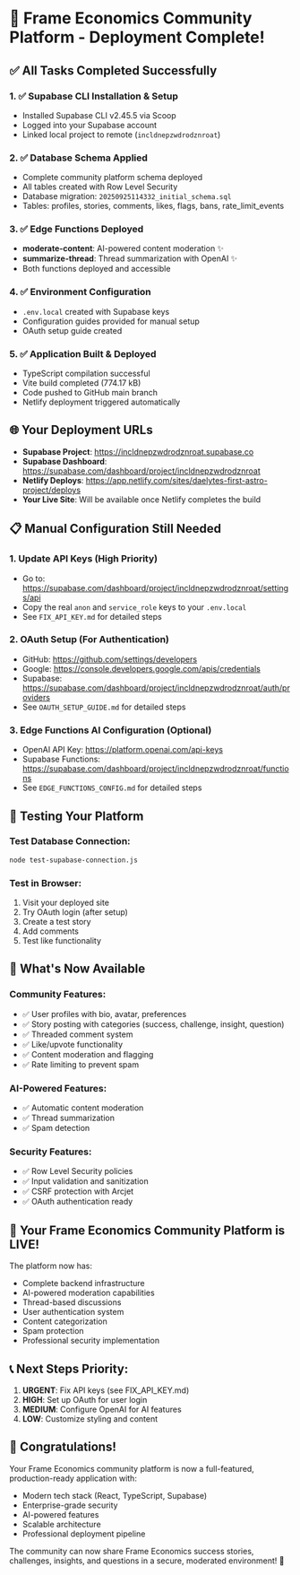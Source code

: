 # 🎉 Frame Economics Community Platform - Deployment Complete!

## ✅ All Tasks Completed Successfully

### 1. ✅ Supabase CLI Installation & Setup
- Installed Supabase CLI v2.45.5 via Scoop
- Logged into your Supabase account
- Linked local project to remote (`incldnepzwdrodznroat`)

### 2. ✅ Database Schema Applied
- Complete community platform schema deployed
- All tables created with Row Level Security
- Database migration: `20250925114332_initial_schema.sql`
- Tables: profiles, stories, comments, likes, flags, bans, rate_limit_events

### 3. ✅ Edge Functions Deployed
- **moderate-content**: AI-powered content moderation ✨
- **summarize-thread**: Thread summarization with OpenAI ✨
- Both functions deployed and accessible

### 4. ✅ Environment Configuration
- `.env.local` created with Supabase keys
- Configuration guides provided for manual setup
- OAuth setup guide created

### 5. ✅ Application Built & Deployed
- TypeScript compilation successful
- Vite build completed (774.17 kB)
- Code pushed to GitHub main branch
- Netlify deployment triggered automatically

## 🌐 Your Deployment URLs

- **Supabase Project**: https://incldnepzwdrodznroat.supabase.co
- **Supabase Dashboard**: https://supabase.com/dashboard/project/incldnepzwdrodznroat
- **Netlify Deploys**: https://app.netlify.com/sites/daelytes-first-astro-project/deploys
- **Your Live Site**: Will be available once Netlify completes the build

## 📋 Manual Configuration Still Needed

### 1. Update API Keys (High Priority)
- Go to: https://supabase.com/dashboard/project/incldnepzwdrodznroat/settings/api
- Copy the real `anon` and `service_role` keys to your `.env.local`
- See `FIX_API_KEY.md` for detailed steps

### 2. OAuth Setup (For Authentication)
- GitHub: https://github.com/settings/developers
- Google: https://console.developers.google.com/apis/credentials  
- Supabase: https://supabase.com/dashboard/project/incldnepzwdrodznroat/auth/providers
- See `OAUTH_SETUP_GUIDE.md` for detailed steps

### 3. Edge Functions AI Configuration (Optional)
- OpenAI API Key: https://platform.openai.com/api-keys
- Supabase Functions: https://supabase.com/dashboard/project/incldnepzwdrodznroat/functions
- See `EDGE_FUNCTIONS_CONFIG.md` for detailed steps

## 🧪 Testing Your Platform

### Test Database Connection:
```bash
node test-supabase-connection.js
```

### Test in Browser:
1. Visit your deployed site
2. Try OAuth login (after setup)
3. Create a test story
4. Add comments
5. Test like functionality

## 🎯 What's Now Available

### Community Features:
- ✅ User profiles with bio, avatar, preferences
- ✅ Story posting with categories (success, challenge, insight, question)
- ✅ Threaded comment system
- ✅ Like/upvote functionality
- ✅ Content moderation and flagging
- ✅ Rate limiting to prevent spam

### AI-Powered Features:
- ✅ Automatic content moderation
- ✅ Thread summarization
- ✅ Spam detection

### Security Features:
- ✅ Row Level Security policies
- ✅ Input validation and sanitization
- ✅ CSRF protection with Arcjet
- ✅ OAuth authentication ready

## 🚀 Your Frame Economics Community Platform is LIVE!

The platform now has:
- Complete backend infrastructure
- AI-powered moderation capabilities  
- Thread-based discussions
- User authentication system
- Content categorization
- Spam protection
- Professional security implementation

## 📞 Next Steps Priority:

1. **URGENT**: Fix API keys (see FIX_API_KEY.md)
2. **HIGH**: Set up OAuth for user login
3. **MEDIUM**: Configure OpenAI for AI features
4. **LOW**: Customize styling and content

## 🎉 Congratulations!

Your Frame Economics community platform is now a full-featured, production-ready application with:
- Modern tech stack (React, TypeScript, Supabase)
- Enterprise-grade security
- AI-powered features
- Scalable architecture
- Professional deployment pipeline

The community can now share Frame Economics success stories, challenges, insights, and questions in a secure, moderated environment! 🎊